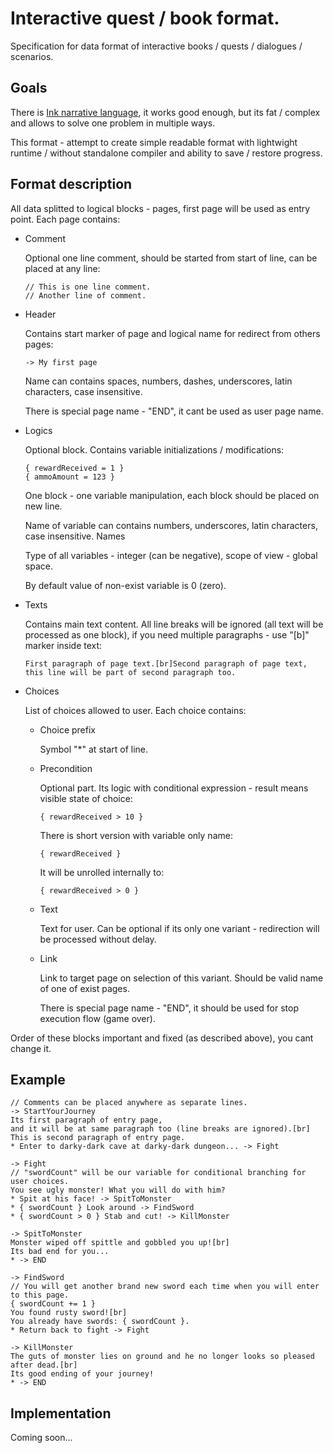 # Interactive quest / book format.
Specification for data format of interactive books / quests / dialogues / scenarios.

## Goals
There is [Ink narrative language](http://www.inklestudios.com/ink/), it works good enough, but its fat / complex and allows to solve one problem in multiple ways.

This format - attempt to create simple readable format with lightwight runtime / without standalone compiler and ability to save / restore progress.

## Format description
All data splitted to logical blocks - pages, first page will be used as entry point. Each page contains:
* Comment

    Optional one line comment, should be started from start of line, can be placed at any line:
    ```
    // This is one line comment.
    // Another line of comment.
    ```
* Header

    Contains start marker of page and logical name for redirect from others pages:
    ```
    -> My first page
    ```
    Name can contains spaces, numbers, dashes, underscores, latin characters, case insensitive.

    There is special page name - "END", it cant be used as user page name.
* Logics

    Optional block. Contains variable initializations / modifications:
    ```
    { rewardReceived = 1 }
    { ammoAmount = 123 }
    ```
    One block - one variable manipulation, each block should be placed on new line.

    Name of variable can contains numbers, underscores, latin characters, case insensitive.
    Names

    Type of all variables - integer (can be negative), scope of view - global space.

    By default value of non-exist variable is 0 (zero).
* Texts

    Contains main text content. All line breaks will be ignored (all text will be processed as one block), if you need multiple paragraphs - use "[b]" marker inside text:
    ```
    First paragraph of page text.[br]Second paragraph of page text,
    this line will be part of second paragraph too.
    ```
* Choices

    List of choices allowed to user. Each choice contains:

    * Choice prefix

        Symbol "*" at start of line.
    * Precondition

        Optional part. Its logic with conditional expression - result means visible state of choice:
        ```
        { rewardReceived > 10 }
        ```
        There is short version with variable only name:
        ```
        { rewardReceived }
        ```
        It will be unrolled internally to:
        ```
        { rewardReceived > 0 }
        ```
    * Text

        Text for user. Can be optional if its only one variant - redirection will be processed without delay.
    * Link

         Link to target page on selection of this variant. Should be valid name of one of exist pages.

         There is special page name - "END", it should be used for stop execution flow (game over).

Order of these blocks important and fixed (as described above), you cant change it.

## Example
```
// Comments can be placed anywhere as separate lines.
-> StartYourJourney
Its first paragraph of entry page,
and it will be at same paragraph too (line breaks are ignored).[br]
This is second paragraph of entry page.
* Enter to darky-dark cave at darky-dark dungeon... -> Fight

-> Fight
// "swordCount" will be our variable for conditional branching for user choices.
You see ugly monster! What you will do with him?
* Spit at his face! -> SpitToMonster
* { swordCount } Look around -> FindSword
* { swordCount > 0 } Stab and cut! -> KillMonster

-> SpitToMonster
Monster wiped off spittle and gobbled you up![br]
Its bad end for you...
* -> END

-> FindSword
// You will get another brand new sword each time when you will enter to this page.
{ swordCount += 1 }
You found rusty sword![br]
You already have swords: { swordCount }.
* Return back to fight -> Fight

-> KillMonster
The guts of monster lies on ground and he no longer looks so pleased after dead.[br]
Its good ending of your journey!
* -> END
```

## Implementation
Coming soon...